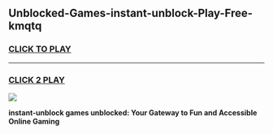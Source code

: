 
## Unblocked-Games-instant-unblock-Play-Free-kmqtq
<h3>
<a href="https://premium76.site?title=instant-unblock&ref=19M">CLICK TO PLAY</a></h3>
<hr>

<h3>
<a href="https://premium76.site?title=instant-unblock&ref=19M">CLICK 2 PLAY</a>
  
</h3>

<a href="https://premium76.site?title=instant-unblock&ref=19M"><img src="https://clearcache.store/games.png"></a>


**instant-unblock games unblocked: Your Gateway to Fun and Accessible Online Gaming**
